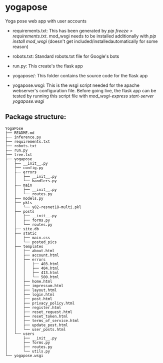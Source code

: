 # yogapose
Yoga pose web app with user accounts

- requirements.txt: This has been generated by _pip freeze > requirements.txt_. mod_wsgi needs to be installed additionally with _pip install mod_wsgi_ (doesn't get included/installedautomatically for some reason)

- robots.txt: Standard robots.txt file for Google's bots

- run.py: This create's the flask app

- yogapose/: This folder contains the source code for the flask app

- yogapose.wsgi: This is the wsgi script needed for the apache webserver's configuration file. Before going live, the flask app can be tested by running this script file with _mod_wsgi-express start-server yogapose.wsgi_

Package structure:
-----------------
```
YogaPose
├── README.md
├── inference.py
├── requirements.txt
├── robots.txt
├── run.py
├── tree.txt
├── yogapose
│   ├── __init__.py
│   ├── config.py
│   ├── errors
│   │   ├── __init__.py
│   │   └── handlers.py
│   ├── main
│   │   ├── __init__.py
│   │   └── routes.py
│   ├── models.py
│   ├── pkls
│   │   └── y82-resnet18-multi.pkl
│   ├── posts
│   │   ├── __init__.py
│   │   ├── forms.py
│   │   └── routes.py
│   ├── site.db
│   ├── static
│   │   ├── main.css
│   │   └── posted_pics
│   ├── templates
│   │   ├── about.html
│   │   ├── account.html
│   │   ├── errors
│   │   │   ├── 403.html
│   │   │   ├── 404.html
│   │   │   ├── 413.html
│   │   │   └── 500.html
│   │   ├── home.html
│   │   ├── impressum.html
│   │   ├── layout.html
│   │   ├── login.html
│   │   ├── post.html
│   │   ├── privacy_policy.html
│   │   ├── register.html
│   │   ├── reset_request.html
│   │   ├── reset_token.html
│   │   ├── terms_of_service.html
│   │   ├── update_post.html
│   │   └── user_posts.html
│   └── users
│       ├── __init__.py
│       ├── forms.py
│       ├── routes.py
│       └── utils.py
└── yogapose.wsgi
```
